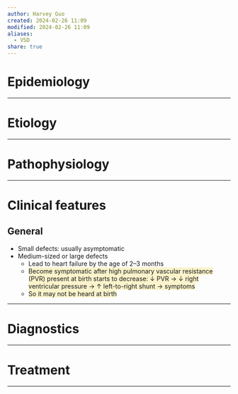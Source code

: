 ```yaml
---
author: Harvey Guo
created: 2024-02-26 11:09
modified: 2024-02-26 11:09
aliases:
  - VSD
share: true
---
```

# Epidemiology


---
# Etiology


---
# Pathophysiology


---
# Clinical features
## General
- Small defects: usually asymptomatic
- Medium-sized or large defects
	- Lead to heart failure by the age of 2–3 months
	- <span style="background:rgba(240, 200, 0, 0.2)">Become symptomatic after high pulmonary vascular resistance (PVR) present at birth starts to decrease: ↓ PVR → ↓ right ventricular pressure → ↑ left-to-right shunt → symptoms</span>
	- <span style="background:rgba(240, 200, 0, 0.2)">So it may not be heard at birth</span>

---
# Diagnostics


---
# Treatment


---

